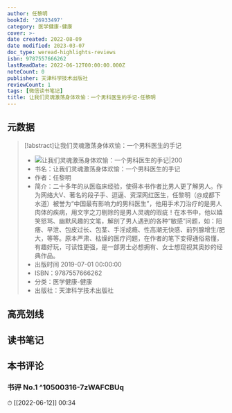 ```yaml
---
author: 任黎明
bookId: '26933497'
category: 医学健康-健康
cover: >-
date created: 2022-08-09
date modified: 2023-03-07
doc_type: weread-highlights-reviews
isbn: 9787557666262
lastReadDate: 2022-06-12T00:00:00.000Z
noteCount: 0
publisher: 天津科学技术出版社
reviewCount: 1
tags: [微信读书笔记]
title: 让我们灵魂激荡身体欢愉：一个男科医生的手记-任黎明
---
```


## 元数据

>[!abstract]让我们灵魂激荡身体欢愉：一个男科医生的手记
> - ![让我们灵魂激荡身体欢愉：一个男科医生的手记|200](https://wfqqreader-1252317822.image.myqcloud.com/cover/497/26933497/t7_26933497.jpg)
> - 书名：让我们灵魂激荡身体欢愉：一个男科医生的手记
> - 作者：任黎明
> - 简介：二十多年的从医临床经验，使得本书作者比男人更了解男人。作为网络大V、著名的段子手、逗逼、资深网红医生，任黎明（@成都下水道）被誉为“中国最有影响力的男科医生”，他用手术刀治疗的是男人肉体的疾病，用文字之刀剔除的是男人灵魂的瑕疵！在本书中，他以嬉笑怒骂、幽默风趣的文笔，解剖了男人遇到的各种“敏感”问题，如：阳痿、早泄、包皮过长、包茎、手淫成瘾、性高潮无快感、前列腺增生/肥大，等等。原本严肃、枯燥的医疗问题，在作者的笔下变得通俗易懂，有趣好玩，可读性更强，是一部男士必想拥有、女士想窥视其奥妙的经典作品。
> - 出版时间 2019-07-01 00:00:00
> - ISBN：9787557666262
> - 分类：医学健康-健康
> - 出版社：天津科学技术出版社

## 高亮划线

## 读书笔记

## 本书评论

### 书评 No.1 ^10500316-7zWAFCBUq

⏱ [[2022-06-12]] 00:34

